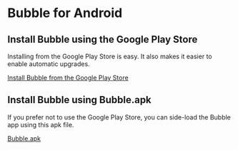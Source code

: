 Bubble for Android
==================

## Install Bubble using the Google Play Store

Installing from the Google Play Store is easy. It also makes it easier to enable automatic upgrades.

[Install Bubble from the Google Play Store](https://link-tbd.example.com/)

## Install Bubble using Bubble.apk

If you prefer not to use the Google Play Store, you can side-load the Bubble app using this apk file.

[Bubble.apk](https://link-tbd.example.com/)
